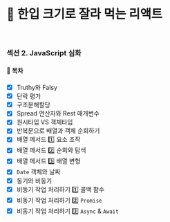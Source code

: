 # 🍰 한입 크기로 잘라 먹는 리액트

<br>

### 섹션 2. JavaScript 심화

#### 🌱 목차

- [x] Truthy와 Falsy
- [x] 단락 평가
- [x] 구조분해할당
- [x] Spread 연산자와 Rest 매개변수
- [x] 원시타입 VS 객체타입
- [x] 반복문으로 배열과 객체 순회하기
- [x] 배열 메서드 1️⃣ 요소 조작
- [x] 배열 메서드 2️⃣ 순회와 탐색
- [x] 배열 메서드 3️⃣ 배열 변형
- [x] `Date` 객체와 날짜
- [x] 동기와 비동기
- [x] 비동기 작업 처리하기 1️⃣ 콜백 함수
- [x] 비동기 작업 처리하기 2️⃣ `Promise`
- [x] 비동기 작업 처리하기 3️⃣ `Async` & `Await`
